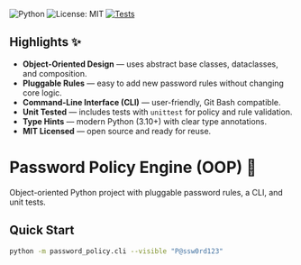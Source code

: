 ![Python](https://img.shields.io/badge/Python-3.10%2B-blue)
![License: MIT](https://img.shields.io/badge/License-MIT-green.svg)
[![Tests](https://github.com/GerardoMacedo/password-policy-engine/actions/workflows/tests.yml/badge.svg)](https://github.com/GerardoMacedo/password-policy-engine/actions/workflows/tests.yml)


## Highlights ✨

- **Object-Oriented Design** — uses abstract base classes, dataclasses, and composition.
- **Pluggable Rules** — easy to add new password rules without changing core logic.
- **Command-Line Interface (CLI)** — user-friendly, Git Bash compatible.
- **Unit Tested** — includes tests with `unittest` for policy and rule validation.
- **Type Hints** — modern Python (3.10+) with clear type annotations.
- **MIT Licensed** — open source and ready for reuse.



# Password Policy Engine (OOP) 🔐

Object-oriented Python project with pluggable password rules, a CLI, and unit tests.

## Quick Start
```bash
python -m password_policy.cli --visible "P@ssw0rd123"
